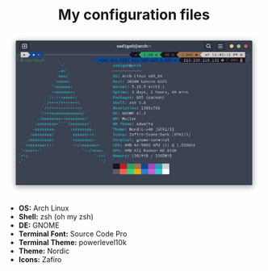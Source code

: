 <h1 align="center">My configuration files</h1>
<p align="center"><img src="assets/myterminal.png" /></p>

<ul>
  <li><b>OS:</b> Arch Linux</li>
  <li><b>Shell:</b> zsh (oh my zsh)</li>
  <li><b>DE:</b> GNOME</li>
  <li><b>Terminal Font:</b> Source Code Pro</li>
  <li><b>Terminal Theme:</b> powerlevel10k</li>
  <li><b>Theme:</b> Nordic</li>
  <li><b>Icons:</b> Zafiro</li>
</ul>
